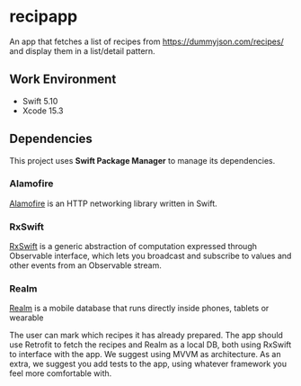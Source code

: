 # recipapp

An app that fetches a list of recipes from https://dummyjson.com/recipes/ and display them in a list/detail pattern.

## Work Environment

- Swift 5.10
- Xcode 15.3

## Dependencies

This project uses **Swift Package Manager** to manage its dependencies. 

### Alamofire

[Alamofire](https://github.com/Alamofire/Alamofire) is an HTTP networking library written in Swift.

### RxSwift

[RxSwift](https://github.com/ReactiveX/RxSwift) is a generic abstraction of computation expressed through Observable<Element> interface, which lets you broadcast and subscribe to values and other events from an Observable stream.

### Realm

[Realm](https://github.com/realm/realm-swift) is a mobile database that runs directly inside phones, tablets or wearable

The user can mark which recipes it has already prepared.
The app should use Retrofit to fetch the recipes and Realm as a local DB, both using RxSwift to interface with the app. We suggest using MVVM as architecture.
As an extra, we suggest you add tests to the app, using whatever framework you feel more comfortable with.
